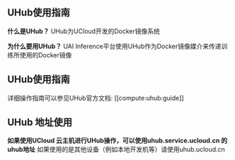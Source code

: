 

## UHub使用指南

**什么是UHub？**
UHub为UCloud开发的Docker镜像系统

**为什么要用UHub？**
UAI Inference平台使用UHub作为Docker镜像媒介来传递训练所使用的Docker镜像

## UHub使用指南
详细操作指南可以参见UHub官方文档:  [[compute:uhub:guide]]

## UHub 地址使用
**如果使用UCloud 云主机进行UHub操作，可以使用uhub.service.ucloud.cn 的uhub地址**
如果使用的是其他设备（例如本地开发机等）请使用uhub.ucloud.cn

